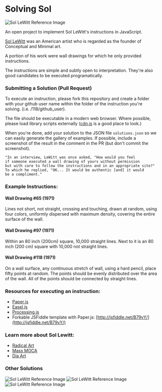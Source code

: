 Solving Sol
===========

![Sol LeWitt Reference Image](http://solvingsol.com/screenshots/thumbs/391-amiccolis-index.html.png)

An open project to implement Sol LeWitt's instructions in JavaScript.

[Sol LeWitt](http://en.wikipedia.org/wiki/Sol_LeWitt) was an American artist who is regarded as the founder of Conceptual and Minimal art.

A portion of his work were wall drawings for which he only provided instructions.

The instructions are simple and subtly open to interpretation. They're also good candidates to be executed programatically.


### Submitting a Solution (Pull Request)
To execute an instruction, please fork this repository and create a folder with your github user name within the folder of the instruction you're solving. (i.e. /118/github_user). 

The file should be executable in a modern web browser. Where possible, please load library scripts externally ([cdn.js](http://cdnjs.com/) is a good place to look.)

When you're done, add your solution to the JSON file `solutions.json` so we can easily generate the gallery of examples. If possible, include a screenshot of the result in the comment in the PR (but don't commit the screenshot). 

```
"In an interview, LeWitt was once asked, "How would you feel
if someone executed a wall drawing of yours without permission
but with care to follow the instructions and in an appropriate site?"
To which he replied, "OK... It would be authentic [and] it would
be a compliment."
```

### Example Instructions:

#### Wall Drawing #65 (1971)
Lines not short, not straight, crossing and touching, drawn at random, using four colors, uniformly dispersed with maximum density, covering the entire surface of the wall.

#### Wall Drawing #97 (1971)
Within an 80 inch (200cm) square, 10,000 straight lines. Next to it is an 80 inch (200 cm) square with 10,000 not straight lines.

#### Wall Drawing #118 (1971)
On a wall surface, any continuous stretch of wall, using a hard pencil, place fifty points at random. The points should be evenly distributed over the area of the wall. All of the points should be connected by straight lines.

### Resources for executing an instruction:
- [Paper.js](http://paperjs.org)
- [Easel.js](http://www.createjs.com/Docs/EaselJS/modules/EaselJS.html)
- [Processing.js](http://processingjs.org/)
- Forkable JSFiddle template with Paper.js: [http://jsfiddle.net/B79vY/](http://jsfiddle.net/B79vY/)

### Learn more about Sol Lewitt:
- [Radical Art](http://radicalart.info/concept/LeWitt/)
- [Mass MOCA](http://www.massmoca.org/lewitt/)
- [Dia Art](http://www.diaart.org/exhibitions/main/3)
 

### Other Solutions

![Sol LeWitt Reference Image](http://solvingsol.com/screenshots/thumbs/328-amiccolis-index.html.png)
![Sol LeWitt Reference Image](http://solvingsol.com/screenshots/thumbs/118-amiccolis-index.html.png)
![Sol LeWitt Reference Image](http://solvingsol.com/screenshots/thumbs/091-doolittle-index.html.png)

